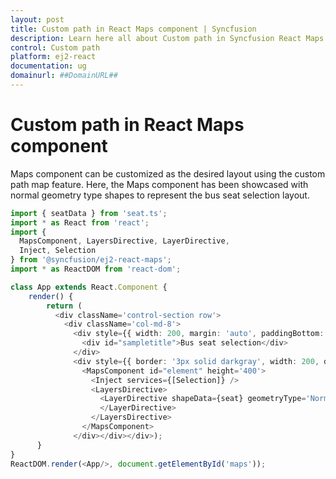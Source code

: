 ```yaml
---
layout: post
title: Custom path in React Maps component | Syncfusion
description: Learn here all about Custom path in Syncfusion React Maps component of Syncfusion Essential JS 2 and more.
control: Custom path 
platform: ej2-react
documentation: ug
domainurl: ##DomainURL##
---
```


# Custom path in React Maps component

Maps component can be customized as the desired layout using the custom path map feature. Here, the Maps component has been showcased with normal geometry type shapes to represent the bus seat selection layout.


```ts
import { seatData } from 'seat.ts';
import * as React from 'react';
import {
  MapsComponent, LayersDirective, LayerDirective,
  Inject, Selection
} from '@syncfusion/ej2-react-maps';
import * as ReactDOM from 'react-dom';

class App extends React.Component {
    render() {
        return (
          <div className='control-section row'>
            <div className='col-md-8'>
              <div style={{ width: 200, margin: 'auto', paddingBottom: 20 }}>
                <div id="sampletitle">Bus seat selection</div>
              </div>
              <div style={{ border: '3px solid darkgray', width: 200, display: 'block', margin: 'auto' }}>
                <MapsComponent id="element" height='400'>
                  <Inject services={[Selection]} />
                  <LayersDirective>
                    <LayerDirective shapeData={seat} geometryType='Normal'>
                    </LayerDirective>
                  </LayersDirective>
                </MapsComponent>
              </div></div></div>);
      }
}
ReactDOM.render(<App/>, document.getElementById('maps'));
```
